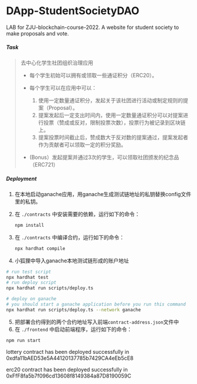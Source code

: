 # DApp-StudentSocietyDAO
LAB for ZJU-blockchain-course-2022. A website for student society to make proposals and vote.

##### Task

> 去中心化学生社团组织治理应用 
>
> - 每个学生初始可以拥有或领取一些通证积分（ERC20）。 
> - 每个学生可以在应用中可以： 
>   1. 使用一定数量通证积分，发起关于该社团进行活动或制定规则的提案（Proposal）。 
>   2. 提案发起后一定支出时间内，使用一定数量通证积分可以对提案进行投票（赞成或反对，限制投票次数），投票行为被记录到区块链上。 
>   3. 提案投票时间截止后，赞成数大于反对数的提案通过，提案发起者作为贡献者可以领取一定的积分奖励。 
>
> - (Bonus）发起提案并通过3次的学生，可以领取社团颁发的纪念品（ERC721）

##### Deployment

1. 在本地启动ganache应用，用ganache生成测试链地址的私钥替换config文件里的私钥。

2. 在 `./contracts` 中安装需要的依赖，运行如下的命令：

   ```bash
   npm install
   ```

3. 在 `./contracts` 中编译合约，运行如下的命令：

   ```bash
   npx hardhat compile
   ```

4. 小狐狸中导入ganache本地测试链形成的账户地址

```bash
# run test script
npx hardhat test
# run deploy script
npx hardhat run scripts/deploy.ts

# deploy on ganache
# you should start a ganache application before you run this command
npx hardhat run scripts/deploy.ts --network ganache
```

5. 把部署合约得到的两个合约地址写入前端`contract-address.json`文件中
5. 在 `./frontend` 中启动前端程序，运行如下的命令：

```bash
npm run start
```



lottery contract has been deployed successfully in 0xdfa11bAED53e5A44120137785b7429CA4eEb5cE8

erc20 contract has been deployed successfully in 0xFfF8fa5b7f096cd13608f8149384a87D8190059C

